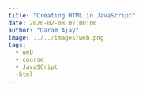 ```yaml
---
title: "Creating HTML in JavaScript"
date: 2020-02-08 07:00:00
author: "Daram Ajay"
image: ../../images/web.png
tags:
  - web
  - course
  - JavaSCript
  -html
---
```

